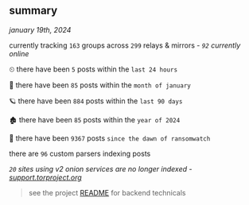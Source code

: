 
## summary
_january 19th, 2024_

currently tracking `163` groups across `299` relays & mirrors - _`92` currently online_

⏲ there have been `5` posts within the `last 24 hours`

🦈 there have been `85` posts within the `month of january`

🪐 there have been `884` posts within the `last 90 days`

🏚 there have been `85` posts within the `year of 2024`

🦕 there have been `9367` posts `since the dawn of ransomwatch`

there are `96` custom parsers indexing posts

_`20` sites using v2 onion services are no longer indexed - [support.torproject.org](https://support.torproject.org/onionservices/v2-deprecation/)_

> see the project [README](https://github.com/joshhighet/ransomwatch#ransomwatch--) for backend technicals
